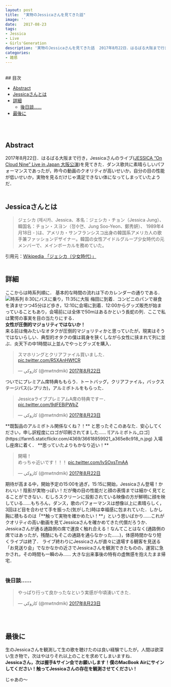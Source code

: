 ```yaml
---
layout: post
title:  "実物のJessicaさんを見てきた話"
image: ''
date:   2017-08-23
tags:
- Jessica
- Live
- Girls'Generation
description: '実物のJessicaさんを見てきた話  2017年8月22日．はるばる大阪まで行き，Jessicaさんのライブ(JESSICA “On Cloud Nine” Live in Japan 大阪公演)を見てきた.'
categories:
- 雑感
---
```

<br />
## 目次
<!-- START doctoc generated TOC please keep comment here to allow auto update -->
<!-- DON'T EDIT THIS SECTION, INSTEAD RE-RUN doctoc TO UPDATE -->

- [Abstract](#abstract)
- [Jessicaさんとは](#jessica%E3%81%95%E3%82%93%E3%81%A8%E3%81%AF)
- [詳細](#%E8%A9%B3%E7%B4%B0)
  - [後日談……](#%E5%BE%8C%E6%97%A5%E8%AB%87)
- [最後に](#%E6%9C%80%E5%BE%8C%E3%81%AB)

<!-- END doctoc generated TOC please keep comment here to allow auto update -->
<br /><br />
## Abstract
2017年8月22日．はるばる大阪まで行き，Jessicaさんのライブ([JESSICA “On Cloud Nine” Live in Japan 大阪公演](https://jessica-japan.com))を見てきた．ダンス歌共に素晴らしいパフォーマンスであったが，昨今の動画のクオリティが高いせいか，自分の目の性能が低いせいか，実物を見るだけじゃ満足できない体になってしまっていたようだ．
<br /><br />
## Jessicaさんとは
>ジェシカ (제시카、Jessica、本名：ジェシカ・チョン（Jessica Jung）、韓国名：チョン・スヨン（정수연、Jung Soo-Yeon、鄭秀妍）、 1989年4月18日 - )は、アメリカ・サンフランシスコ出身の韓国系アメリカ人の歌手兼ファッションデザイナー。韓国の女性アイドルグループ少女時代の元メンバーで、メインボーカルを務めていた。

引用元：[Wikipedia 「ジェシカ（少女時代）」](https://ja.wikipedia.org/wiki/ジェシカ_(少女時代))
<br /><br />
## 詳細
ここからは時系列順に．
基本的な時間の流れは下のカレンダーの通りである．
![時系列](https://farm5.staticflickr.com/4442/36618859271_dc1462f77d_n.jpg)
8:30にバスに乗り，11:35に大阪 梅田に到着．コンビニのパンで昼食を済ませつつ45分ほど歩き，12:10に会場に到着．12:00からグッズ販売が始まっていることもあり，会場前には全体で50mはあるかという長蛇の列．ここで私は驚愕の事実を目の当たりにする．  
**女性が圧倒的マジョリティではないか！**  
来る前は俺みたいなオタクが圧倒的マジョリティかと思っていたが，現実はそうではないらしい．典型的オタクの僕は肩身を狭くしながら女性に挟まれて列に並ぶ．炎天下の中1時間以上並んでやっとグッズを購入．
<blockquote class="twitter-tweet" data-lang="ja"><p lang="ja" dir="ltr">スマホリングとクリアファイル買いました． <a href="https://t.co/R5XAnHWfCR">pic.twitter.com/R5XAnHWfCR</a></p>&mdash; كازوكي (@mwtndmik) <a href="https://twitter.com/mwtndmik/status/899850669808537600">2017年8月22日</a></blockquote> <script async src="//platform.twitter.com/widgets.js" charset="utf-8"></script>
ついでにプレミアム席特典ももらう．トートバッグ，クリアファイル，バックステージパス(レプリカ)，アルミボトルをもらった．
<blockquote class="twitter-tweet" data-lang="ja"><p lang="ja" dir="ltr">JessicaライブプレミアムA席の特典ですー． <a href="https://t.co/9dFEBiPWbZ">pic.twitter.com/9dFEBiPWbZ</a></p>&mdash; كازوكي (@mwtndmik) <a href="https://twitter.com/mwtndmik/status/900364152257994752">2017年8月23日</a></blockquote> <script async src="//platform.twitter.com/widgets.js" charset="utf-8"></script>
**既製品のアルミボトル関係なくね？！** と思ったそこのあなた．安心してください，申し訳程度にロゴが印刷されてました……
![アルミボトル_ロゴ](https://farm5.staticflickr.com/4369/36618859921_a365e8c918_n.jpg)
入場し座席に着く．  
**思っていたよりもかなり近い！**
<blockquote class="twitter-tweet" data-lang="ja"><p lang="ja" dir="ltr">開場！<br>めっちゃ近いです！！！ <a href="https://t.co/IvSOxsTmAA">pic.twitter.com/IvSOxsTmAA</a></p>&mdash; كازوكي (@mwtndmik) <a href="https://twitter.com/mwtndmik/status/899862703442771968">2017年8月22日</a></blockquote> <script async src="//platform.twitter.com/widgets.js" charset="utf-8"></script>
期待が高まる中，開始予定の15:00を過ぎ，15:15に開始，Jessicaさん登場！かわいい！陰影が実物っぽい！だが俺の目の性能だと顔の表情までは細かく見てとることができない．むしろスクリーンに投影されている映像の方が鮮明に顔を映している……もちろん，ダンス，歌のパフォーマンスは想像以上に素晴らしく，3回ほど目を合わせて手を振った(気がした)時は幸福感に包まれていた．しかし胸に積もるのは「**触って実物を確かめたい！**」という思いばかり……これがクオリティの高い動画を見てJessicaさんを確かめてきた代償だろうか．  
Jessicaさんが通る通路側の席で運良く触れ合える！なんてことはなく(通路側の席ではあったが，残酷にもそこの通路を通らなかった……)，体感時間かなり短くライブは終了．  
ライブ終わりにJessicaさんが直々に退場する観客を見送る「お見送り会」でなかなかの近さでJessicaさんを観測できたものの，運営に急かされ，その時間も一瞬のみ……  
大きな出来事後の特有の虚無感を抱えたまま帰宅．
<br /><br />

### 後日談……
<blockquote class="twitter-tweet" data-lang="ja"><p lang="ja" dir="ltr">やっぱり行って良かったなという実感が今頃湧いてきた．</p>&mdash; كازوكي (@mwtndmik) <a href="https://twitter.com/mwtndmik/status/900154466573230080">2017年8月23日</a></blockquote> <script async src="//platform.twitter.com/widgets.js" charset="utf-8"></script>
<br /><br />

## 最後に
生のJessicaさんを観測して生の歌を聴けたのは良い経験でしたが，人間は欲深い生き物で，次はやはりそれ以上のことを求めてしまいますね．  
**Jessicaさん，次は握手&サイン会でお願いします！僕のMacBook Airにサインしてください！触ってJessicaさんの存在を観測させてください！**

じゃあの〜
